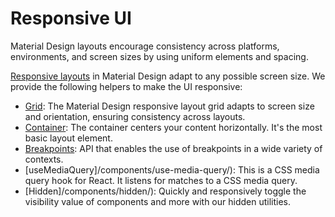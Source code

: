 # Responsive UI

<p class="description">Material Design layouts encourage consistency across platforms, environments, and screen sizes by using uniform elements and spacing.</p>

[Responsive layouts](https://material.io/design/layout/responsive-layout-grid.html) in Material Design adapt to any possible screen size.
We provide the following helpers to make the UI responsive:

- [Grid](/components/grid/): The Material Design responsive layout grid adapts to screen size and orientation, ensuring consistency across layouts.
- [Container](/components/container/): The container centers your content horizontally. It's the most basic layout element.
- [Breakpoints](/customization/breakpoints/): API that enables the use of breakpoints in a wide variety of contexts.
- [useMediaQuery]/components/use-media-query/): This is a CSS media query hook for React. It listens for matches to a CSS media query.
- [Hidden]/components/hidden/):
Quickly and responsively toggle the visibility value of components and more with our hidden utilities.
